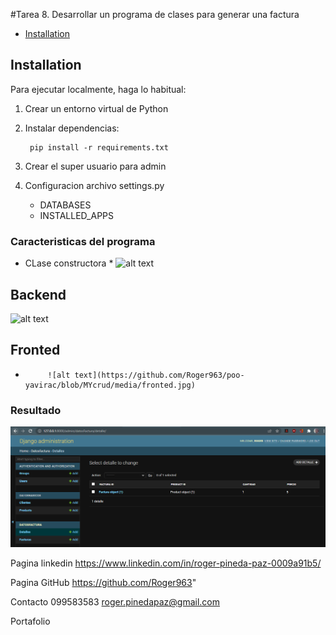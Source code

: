 #Tarea 8. Desarrollar un programa de clases para generar una factura
- [Installation](#installation)


## Installation
Para ejecutar localmente, haga lo habitual:

1. Crear un entorno virtual de Python

2. Instalar dependencias:

        pip install -r requirements.txt

3. Crear el super usuario para admin

4. Configuracion archivo settings.py

     * DATABASES
     * INSTALLED_APPS
     

### Caracteristicas del programa 
* CLase constructora
                  *          ![alt text](https://github.com/Roger963/poo-yavirac/blob/MYcrud/media/DashboardRoger%20-%20Frame%206%20(1).jpg)
## Backend
          
 ![alt text](https://github.com/Roger963/poo-yavirac/blob/MYcrud/media/backend.png)
## Fronted  
  *          ![alt text](https://github.com/Roger963/poo-yavirac/blob/MYcrud/media/fronted.jpg)
 

### Resultado 

![alt text](https://github.com/Roger963/Yavirac/blob/poo/media/1.png)


Pagina linkedin
https://www.linkedin.com/in/roger-pineda-paz-0009a91b5/

Pagina GitHub
https://github.com/Roger963"


Contacto
099583583
roger.pinedapaz@gmail.com

Portafolio

